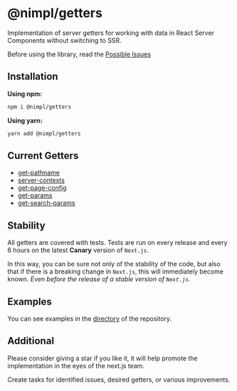 # @nimpl/getters

Implementation of server getters for working with data in React Server Components without switching to SSR.

Before using the library, read the [Possible Issues](https://nimpl.tech/getters/possible-issues)

## Installation

**Using npm:**
```bash
npm i @nimpl/getters
```

**Using yarn:**
```bash
yarn add @nimpl/getters
```

## Current Getters

* [get-pathname](https://nimpl.tech/getters/current-getters/get-pathname)
* [server-contexts](https://nimpl.tech/getters/current-getters/server-contexts)
* [get-page-config](https://nimpl.tech/getters/current-getters/get-page-config)
* [get-params](https://nimpl.tech/getters/current-getters/get-params)
* [get-search-params](https://nimpl.tech/getters/current-getters/get-search-params)

## Stability

All getters are covered with tests. Tests are run on every release and every 6 hours on the latest **Canary** version of `Next.js`.

In this way, you can be sure not only of the stability of the code, but also that if there is a breaking change in `Next.js`, this will immediately become known. *Even before the release of a stable version of `Next.js`.*

## Examples

You can see examples in the [directory](https://github.com/vordgi/nimpl-getters/tree/main/examples) of the repository.

## Additional

Please consider giving a star if you like it, it will help promote the implementation in the eyes of the next.js team.

Create tasks for identified issues, desired getters, or various improvements.
